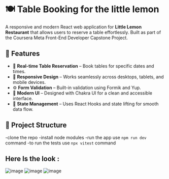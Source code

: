 # 🍽️ Table Booking for the little lemon

A responsive and modern React web application for **Little Lemon Restaurant** that allows users to reserve a table effortlessly. Built as part of the Coursera Meta Front-End Developer Capstone Project.

## 🚀 Features

- 📅 **Real-time Table Reservation** – Book tables for specific dates and times.
- 📱 **Responsive Design** – Works seamlessly across desktops, tablets, and mobile devices.
- ⚙️ **Form Validation** – Built-in validation using Formik and Yup.
- 💅 **Modern UI** – Designed with Chakra UI for a clean and accessible interface.
- 🔁 **State Management** – Uses React Hooks and state lifting for smooth data flow.

## 📂 Project Structure

-clone the repo
-install node modules
-run the app use `npm run dev` command
-to run the tests use  `npx vitest` command

## Here Is the look :
![image](https://github.com/user-attachments/assets/03e9ca1a-08dc-4b59-a218-77e05b304da8)
![image](https://github.com/user-attachments/assets/64429419-3fd6-412e-9bfe-17c79afd9a1d)
![image](https://github.com/user-attachments/assets/7a3c010b-9538-4044-9eaa-88efc0c9fb5b)
